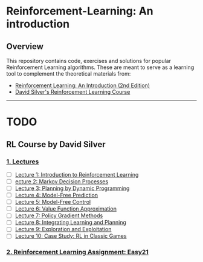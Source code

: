 # Reinforcement-Learning: An introduction

## Overview


This repository contains code, exercises and solutions for popular Reinforcement Learning algorithms. These are meant to serve as a learning tool to complement the theoretical materials from:

- [Reinforcement Learning: An Introduction (2nd Edition)](https://webdocs.cs.ualberta.ca/~sutton/book/bookdraft2016sep.pdf)
- [David Silver's Reinforcement Learning Course](http://www0.cs.ucl.ac.uk/staff/d.silver/web/Teaching.html)

_________________________________________________________________________________________________

# TODO
## RL Course by David Silver
### [1. Lectures](http://www0.cs.ucl.ac.uk/staff/d.silver/web/Teaching.html)

- [ ] [Lecture 1: Introduction to Reinforcement Learning](https://www.youtube.com/watch?v=2pWv7GOvuf0)
- [ ] [ecture 2: Markov Decision Processes](https://www.youtube.com/watch?v=lfHX2hHRMVQ)
- [ ] [Lecture 3: Planning by Dynamic Programming](https://www.youtube.com/watch?v=Nd1-UUMVfz4)
- [ ] [Lecture 4: Model-Free Prediction](https://www.youtube.com/watch?v=PnHCvfgC_ZA)
- [ ] [Lecture 5: Model-Free Control](https://www.youtube.com/watch?v=0g4j2k_Ggc4)
- [ ] [Lecture 6: Value Function Approximation](https://www.youtube.com/watch?v=UoPei5o4fps)
- [ ] [Lecture 7: Policy Gradient Methods](https://www.youtube.com/watch?v=KHZVXao4qXs)
- [ ] [Lecture 8: Integrating Learning and Planning](https://www.youtube.com/watch?v=ItMutbeOHtc)
- [ ] [Lecture 9: Exploration and Exploitation](https://www.youtube.com/watch?v=sGuiWX07sKw)
- [ ] [Lecture 10: Case Study: RL in Classic Games](https://www.youtube.com/watch?v=kZ_AUmFcZtk)

### [2. Reinforcement Learning Assignment: Easy21](http://www0.cs.ucl.ac.uk/staff/d.silver/web/Teaching_files/Easy21-Johannes.pdf)
